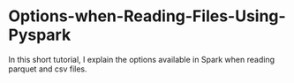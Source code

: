 # Options-when-Reading-Files-Using-Pyspark
In this short tutorial, I explain the options available in Spark when reading parquet and csv files.

